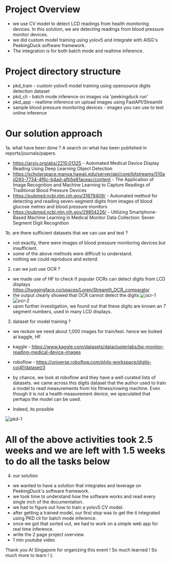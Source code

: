 # Project Overview
- we use CV model to detect LCD readings from health monitoring devices. In this solution, we are detecting readings from blood pressure monitor devices.
- we did custom model training using yolov5 and integrate with AISG's PeekingDuck software framework. 
- The integration is for both batch mode and realtime inference.

# Project directory structure
- pkd_train - custom yolov5 model training using opensource digits detection dataset
- pkd_cli - batch mode inference on images via 'peekingduck run'
- pkd_app - realtime inference on upload images using FastAPI/Streamlit
- sample blood pressure monitoring devices - images you can use to test online inference


# Our solution approach
1a. what have been done ? A search on what has been published in reports/journals/papers. 
- https://arxiv.org/abs/2210.01325 - Automated Medical Device Display Reading Using Deep Learning Object Detection
- https://scholarspace.manoa.hawaii.edu/server/api/core/bitstreams/510ad293-7734-4f6c-b4ad-afb5e81aceac/content - The Application of Image Recognition and Machine Learning to Capture Readings of Traditional Blood Pressure Devices
- https://pubmed.ncbi.nlm.nih.gov/31679409/ - Automated method for detecting and reading seven-segment digits from images of blood glucose metres and blood pressure monitors
- https://pubmed.ncbi.nlm.nih.gov/29854226/ - Utilizing Smartphone-Based Machine Learning in Medical Monitor Data Collection: Seven Segment Digit Recognition

1b. are there sufficient datasets that we can use and test ?
- not exactly, there were images of blood pressure monitoring devices but insufficient. 
- some of the above methods were difficult to understand.
- nothing we could reproduce and extend.

2. can we just use OCR ?
- we made use of HF to check if popular OCRs can detect digits from LCD displays
https://huggingface.co/spaces/Loren/Streamlit_OCR_comparator
- the output clearly showed that OCR cannot detect the digits
![ocr-1](https://user-images.githubusercontent.com/124442719/216889485-7b665590-d45b-4e88-b632-3b255166db5c.jpg)
![ocr-2](https://user-images.githubusercontent.com/124442719/216889502-30b1b783-5638-4c6f-8ad7-ae115ee4efdc.jpg)
- upon further investigation, we found out that these digits are known an 7 segment numbers, used in many LCD displays.


3. dataset for model training ?
- we reckon we need about 1,000 images for train/test. hence we looked at kaggle, HF
- kaggle - https://www.kaggle.com/datasets/dataclusterlabs/bp-monitor-reading-medical-device-images
- roboflow - https://universe.roboflow.com/phils-workspace/digits-coi4f/dataset/3

- by chance, we look at roboflow and they have a well curated lists of datasets. we came across this digits dataset that the author used to train a model to read
measurements from his fitness/rowing machine. Even though it is not a health measurement device, we speculated that perhaps the model can be used. 
- Indeed, its possible

![pkd-1](https://user-images.githubusercontent.com/124442719/216892447-9d3ad2b5-669f-4732-afef-08acc620785e.jpg)

# All of the above activities took 2.5 weeks and we are left with 1.5 weeks to do all the tasks below

4. our solution
- we wanted to have a solution that integrates and leverage on PeekingDuck's software framework. 
- we took time to understand how the software works and read every single inch of the documentation.
- we had to figure out how to train a yolov5 CV model. 
- after getting a trained model, our first stop was to get the it integrated using PKD cli for batch mode inference.
- once we got that sorted out, we had to work on a simple web app for real time inference.
- write the 2 page project overview.
- 1 min youtube video

Thank you AI Singapore for organizing this event ! So much learned ! So much more to learn ! (:
